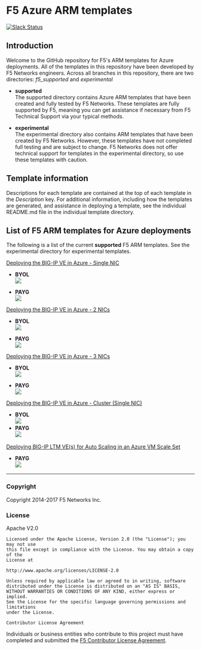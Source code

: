 # F5 Azure ARM templates
[![Slack Status](https://f5cloudsolutions.herokuapp.com/badge.svg)](https://f5cloudsolutions.herokuapp.com)

## Introduction

Welcome to the GitHub repository for F5's ARM templates for Azure deployments.  All of the templates in this repository have been developed by F5 Networks engineers. Across all branches in this repository, there are two directories: *f5_supported* and *experimental*

  - **supported**<br>
  The supported directory contains Azure ARM templates that have been created and fully tested by F5 Networks. These templates are fully supported by F5, meaning you can get assistance if necessary from F5 Technical Support via your typical methods.

  - **experimental**<br>
  The experimental directory also contains ARM templates that have been created by F5 Networks. However, these templates have not completed full testing and are subject to change. F5 Networks does not offer technical support for templates in the experimental directory, so use these templates with caution.

## Template information
Descriptions for each template are contained at the top of each template in the *Description* key.
For additional information, including how the templates are generated, and assistance in deploying a template, see the individual README.md file in the individual template directory.


## List of F5 ARM templates for Azure deployments
The following is a list of the current **supported** F5 ARM templates. See the experimental directory for experimental templates.

[Deploying the BIG-IP VE in Azure - Single NIC](https://github.com/F5Networks/f5-azure-arm-templates/tree/master/supported/standalone/1nic)<br>
  - **BYOL** <br><a href="https://portal.azure.com/#create/Microsoft.Template/uri/https%3A%2F%2Fraw.githubusercontent.com%2FF5Networks%2Ff5-azure-arm-templates%2Fv3.1.3.0%2Fsupported%2Fstandalone%2F1nic%2FBYOL%2Fazuredeploy.json">
    <img src="http://azuredeploy.net/deploybutton.png"/></a><br>

  - **PAYG** <br><a href="https://portal.azure.com/#create/Microsoft.Template/uri/https%3A%2F%2Fraw.githubusercontent.com%2FF5Networks%2Ff5-azure-arm-templates%2Fv3.1.3.0%2Fsupported%2Fstandalone%2F1nic%2FPAYG%2Fazuredeploy.json">
    <img src="http://azuredeploy.net/deploybutton.png"/></a>


[Deploying the BIG-IP VE in Azure - 2 NICs](https://github.com/F5Networks/f5-azure-arm-templates/tree/master/supported/standalone/2nic)<br>
  - **BYOL** <br><a href="https://portal.azure.com/#create/Microsoft.Template/uri/https%3A%2F%2Fraw.githubusercontent.com%2FF5Networks%2Ff5-azure-arm-templates%2Fv3.1.3.0%2Fsupported%2Fstandalone%2F2nic%2FBYOL%2Fazuredeploy.json">
    <img src="http://azuredeploy.net/deploybutton.png"/></a><br>

  - **PAYG** <br><a href="https://portal.azure.com/#create/Microsoft.Template/uri/https%3A%2F%2Fraw.githubusercontent.com%2FF5Networks%2Ff5-azure-arm-templates%2Fv3.1.3.0%2Fsupported%2Fstandalone%2F2nic%2FPAYG%2Fazuredeploy.json">
   <img src="http://azuredeploy.net/deploybutton.png"/></a>


[Deploying the BIG-IP VE in Azure - 3 NICs](https://github.com/F5Networks/f5-azure-arm-templates/tree/master/supported/standalone/3nic)<br>
  - **BYOL** <br><a href="https://portal.azure.com/#create/Microsoft.Template/uri/https%3A%2F%2Fraw.githubusercontent.com%2FF5Networks%2Ff5-azure-arm-templates%2Fv3.1.3.0%2Fsupported%2Fstandalone%2F3nic%2FBYOL%2Fazuredeploy.json">
    <img src="http://azuredeploy.net/deploybutton.png"/></a><br>

  - **PAYG** <br><a href="https://portal.azure.com/#create/Microsoft.Template/uri/https%3A%2F%2Fraw.githubusercontent.com%2FF5Networks%2Ff5-azure-arm-templates%2Fv3.1.3.0%2Fsupported%2Fstandalone%2F3nic%2FPAYG%2Fazuredeploy.json">
   <img src="http://azuredeploy.net/deploybutton.png"/></a>

[Deploying the BIG-IP VE in Azure - Cluster (Single NIC)](https://github.com/F5Networks/f5-azure-arm-templates/tree/master/supported/cluster/1nic)<br>
  - **BYOL** <br> <a href="https://portal.azure.com/#create/Microsoft.Template/uri/https%3A%2F%2Fraw.githubusercontent.com%2FF5Networks%2Ff5-azure-arm-templates%2Fv3.1.3.0%2Fsupported%2Fcluster%2F1nic%2FBYOL%2Fazuredeploy.json">  <img src="http://azuredeploy.net/deploybutton.png"/></a>
  - **PAYG** <br> <a href="https://portal.azure.com/#create/Microsoft.Template/uri/https%3A%2F%2Fraw.githubusercontent.com%2FF5Networks%2Ff5-azure-arm-templates%2Fv3.1.3.0%2Fsupported%2Fcluster%2F1nic%2FPAYG%2Fazuredeploy.json">  <img src="http://azuredeploy.net/deploybutton.png"/></a>


[Deploying BIG-IP LTM VE(s) for Auto Scaling in an Azure VM Scale Set](https://github.com/F5Networks/f5-azure-arm-templates/tree/master/supported/solutions/autoscale/ltm)<br>
  - **PAYG** <br> <a href="https://portal.azure.com/#create/Microsoft.Template/uri/https%3A%2F%2Fraw.githubusercontent.com%2FF5Networks%2Ff5-azure-arm-templates%2Fv3.1.3.0%2Fsupported%2Fsolutions%2Fautoscale%2Fltm%2Fazuredeploy.json">  <img src="http://azuredeploy.net/deploybutton.png"/></a>



---

### Copyright

Copyright 2014-2017 F5 Networks Inc.


### License


Apache V2.0
~~~~~~~~~~~
Licensed under the Apache License, Version 2.0 (the "License"); you may not use
this file except in compliance with the License. You may obtain a copy of the
License at

http://www.apache.org/licenses/LICENSE-2.0

Unless required by applicable law or agreed to in writing, software
distributed under the License is distributed on an "AS IS" BASIS,
WITHOUT WARRANTIES OR CONDITIONS OF ANY KIND, either express or implied.
See the License for the specific language governing permissions and limitations
under the License.

Contributor License Agreement
~~~~~~~~~~~~~~~~~~~~~~~~~~~~~
Individuals or business entities who contribute to this project must have
completed and submitted the [F5 Contributor License Agreement](http://f5-openstack-docs.readthedocs.io/en/latest/cla_landing.html).
